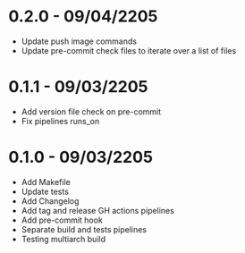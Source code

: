 # 0.2.0 - 09/04/2205
- Update push image commands
- Update pre-commit check files to iterate over a list of files

# 0.1.1 - 09/03/2205
- Add version file check on pre-commit
- Fix pipelines runs_on

# 0.1.0 - 09/03/2205
- Add Makefile
- Update tests
- Add Changelog
- Add tag and release GH actions pipelines
- Add pre-commit hook
- Separate build and tests pipelines
- Testing multiarch build

